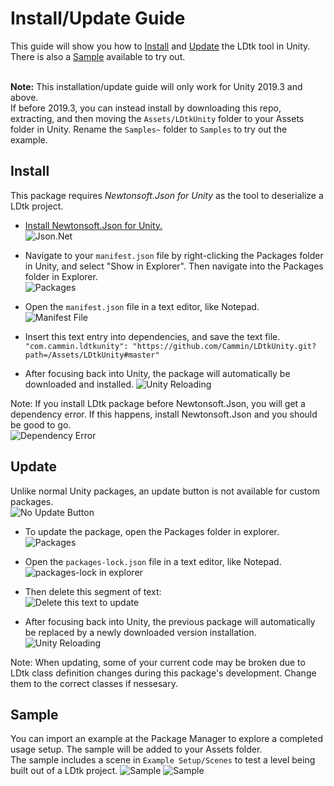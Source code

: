 # Install/Update Guide
This guide will show you how to [Install](https://github.com/Cammin/LDtkUnity/blob/master/INSTALL.md#install) and [Update](https://github.com/Cammin/LDtkUnity/blob/master/INSTALL.md#update) the LDtk tool in Unity. There is also a [Sample](https://github.com/Cammin/LDtkUnity/blob/master/INSTALL.md#sample) available to try out.
<br/><br/>

**Note:** This installation/update guide will only work for Unity 2019.3 and above.  
If before 2019.3, you can instead install by downloading this repo, extracting, and then moving the `Assets/LDtkUnity` folder to your Assets folder in Unity. Rename the `Samples~` folder to `Samples` to try out the example.

## Install
This package requires *Newtonsoft.Json for Unity* as the tool to deserialize a LDtk project.
- [Install Newtonsoft.Json for Unity.](https://github.com/jilleJr/Newtonsoft.Json-for-Unity/wiki/Installation-via-UPM)  
![Json.Net](https://github.com/Cammin/LDtkUnity/blob/master/DocImages~/JsonNetForUnityPackageManagerWindow.png)

- Navigate to your `manifest.json` file by right-clicking the Packages folder in Unity, and select "Show in Explorer". Then navigate into the Packages folder in Explorer.  
![Packages](https://github.com/Cammin/LDtkUnity/blob/master/DocImages~/PackagesShowInExplorer.png)  

- Open the `manifest.json` file in a text editor, like Notepad.  
![Manifest File](https://github.com/Cammin/LDtkUnity/blob/master/DocImages~/ManifestExplorer.png)

- Insert this text entry into dependencies, and save the text file.  
 ```"com.cammin.ldtkunity": "https://github.com/Cammin/LDtkUnity.git?path=/Assets/LDtkUnity#master"```  

- After focusing back into Unity, the package will automatically be downloaded and installed.
![Unity Reloading](https://github.com/Cammin/LDtkUnity/blob/master/DocImages~/UnityReloading.png)

Note: If you install LDtk package before Newtonsoft.Json, you will get a dependency error. If this happens, install Newtonsoft.Json and you should be good to go.  
![Dependency Error](https://github.com/Cammin/LDtkUnity/blob/master/DocImages~/DependencyError.png)

## Update

Unlike normal Unity packages, an update button is not available for custom packages.  
![No Update Button](https://github.com/Cammin/LDtkUnity/blob/master/DocImages~/MissingUpdateButtonPackageManager.png)

- To update the package, open the Packages folder in explorer.  
![Packages](https://github.com/Cammin/LDtkUnity/blob/master/DocImages~/PackagesShowInExplorer.png)  

- Open the `packages-lock.json` file in a text editor, like Notepad.  
![packages-lock in explorer](https://github.com/Cammin/LDtkUnity/blob/master/DocImages~/PackagesLockExplorer.png)

- Then delete this segment of text:  
![Delete this text to update](https://github.com/Cammin/LDtkUnity/blob/master/DocImages~/DeletingPackagesLockEntry.png)

- After focusing back into Unity, the previous package will automatically be replaced by a newly downloaded version installation.
![Unity Reloading](https://github.com/Cammin/LDtkUnity/blob/master/DocImages~/UnityReloading.png)
  
Note: When updating, some of your current code may be broken due to LDtk class definition changes during this package's development. Change them to the correct classes if nessesary.

## Sample
You can import an example at the Package Manager to explore a completed usage setup. The sample will be added to your Assets folder.  
The sample includes a scene in `Example Setup/Scenes` to test a level being built out of a LDtk project.
![Sample](https://github.com/Cammin/LDtkUnity/blob/master/DocImages~/SamplePackageManager.png)
![Sample](https://github.com/Cammin/LDtkUnity/blob/master/DocImages~/SampleProjectView.png)
